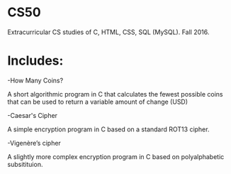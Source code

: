 # CS50
Extracurricular CS studies of C, HTML, CSS, SQL (MySQL). Fall 2016.


# Includes:
-How Many Coins? 

A short algorithmic program in C that calculates the fewest possible coins that can be used to return a variable amount of      change (USD)

-Caesar's Cipher

A simple encryption program in C based on a standard ROT13 cipher. 

-Vigenère’s cipher

A slightly more complex encryption program in C based on polyalphabetic subsitituion. 
